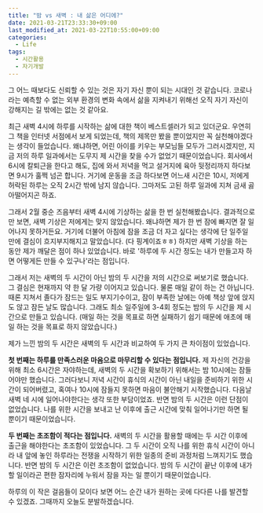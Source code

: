 ```yaml
---
title: "밤 vs 새벽 : 내 삶은 어디에?"
date: 2021-03-21T23:33:30+09:00
last_modified_at: 2021-03-22T10:55:00+09:00
categories:
  - Life
tags:
  - 시간활용
  - 자기개발
---
```


그 어느 때보다도 신뢰할 수 있는 것은 자기 자신 뿐이 되는 시대인 것 같습니다. 코로나라는 예측할 수 없는 외부 환경의 변화 속에서 삶을 지켜내기 위해선 오직 자기 자신이 강해지는 길 밖에는 없는 것 같아요.

최근 새벽 4시에 하루를 시작하는 삶에 대한 책이 베스트셀러가 되고 있더군요. 우연히 그 책을 인터넷 서점에서 보게 되었는데, 책의 제목만 봤을 뿐이었지만 꼭 실천해야겠다는 생각이 들었습니다. 왜냐하면, 어린 아이를 키우는 부모님들 모두가 그러시겠지만, 지금 저의 하루 일과에서는 도무지 제 시간을 찾을 수가 없었기 때문이었습니다. 회사에서 6시에 칼퇴근을 한다고 해도, 집에 와서 저녁을 먹고 설거지에 육아 뒷정리까지 하다보면 9시가 훌쩍 넘곤 합니다. 거기에 운동을 조금 하다보면 어느새 시간은 10시, 저에게 허락된 하루는 오직 2시간 밖에 남지 않습니다. 그마저도 고된 하루 일과에 지쳐 금새 곯아떨어지곤 하죠.

그래서 2월 중순 즈음부터 새벽 4시에 기상하는 삶을 한 번 실천해봤습니다. 결과적으로만 보면, 새벽 기상은 저에게는 맞지 않았습니다. 왜냐하면 제가 한 번 잠에 빠지면 잘 일어나지 못하거든요. 거기에 더불어 아침에 잠을 조금 더 자고 싶다는 생각에 단 일주일 만에 결심이 흐지부지해지고 말았습니다. (다 핑계이죠ㅎㅎ) 하지만 새벽 기상을 하는 동안 제가 깨달은 점이 하나 있었습니다. 바로 '하루에 두 시간 정도는 내가 만들고자 하면 어떻게든 만들 수 있구나'라는 점입니다.

그래서 저는 새벽의 두 시간이 아닌 밤의 두 시간을 저의 시간으로 써보기로 했습니다. 그 결심은 현재까지 약 한 달 가량 이어지고 있습니다. 물론 매일 같이 하는 건 아닙니다. 때론 지쳐서 졸다가 잠드는 일도 부지기수이고, 잠이 부족한 날에는 아예 책상 앞에 앉지도 않고 잠든 날도 많습니다. 그래도 최소 일주일에 3-4회 정도는 밤의 두 시간을 제 시간으로 만들고 있습니다. (매일 하는 것을 목표로 하면 실패하기 쉽기 때문에 애초에 매일 하는 것을 목표로 하지 않았습니다.)

제가 느낀 밤의 두 시간은 새벽의 두 시간과 비교하여 두 가지 큰 차이점이 있었습니다.

**첫 번째는 하루를 만족스러운 마음으로 마무리할 수 있다는 점입니다.** 제 자신의 건강을 위해 최소 6시간은 자야하는데, 새벽의 두 시간을 확보하기 위해서는 밤 10시에는 잠들어야만 했습니다. 그러다보니 저녁 시간이 휴식의 시간이 아닌 내일을 준비하기 위한 시간이 되어버렸고, 혹여나 10시에 잠들지 못하면 마음이 불안해기 시작했습니다. 다음날 새벽 네 시에 일어나야한다는 생각 또한 부담이었죠. 반면 밤의 두 시간은 이런 단점이 없었습니다. 나를 위한 시간을 보내고 난 이후에 출근 시간에 맞춰 일어나기만 하면 될 뿐이기 때문이었습니다.

**두 번째는 초조함이 적다는 점입니다.** 새벽의 두 시간을 활용할 때에는 두 시간 이후에 출근을 해야한다는 초조함이 있었습니다. 그 두 시간이 오직 나를 위한 휴식 시간이 아니라 내 앞에 놓인 하루라는 전쟁을 시작하기 위한 일종의 준비 과정처럼 느껴지기도 했습니다. 반면 밤의 두 시간은 이런 초조함이 없었습니다. 밤의 두 시간이 끝난 이후에 내가 할 일이라곤 편한 잠자리에 누워서 잠을 자는 일 뿐이기 때문이었습니다.

하루의 이 작은 걸음들이 모이다 보면 어느 순간 내가 원하는 곳에 다다른 나를 발견할 수 있겠죠. 그때까지 오늘도 분발하겠습니다.
